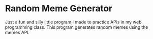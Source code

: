 # Random Meme Generator
Just a fun and silly little program I made to practice APIs in my web programming class.
This program generates random memes using the memes API.
